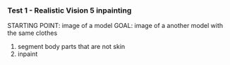 ### Test 1 - Realistic Vision 5 inpainting

STARTING POINT: image of a model
GOAL: image of a another model with the same clothes

1. segment body parts that are not skin
2. inpaint
